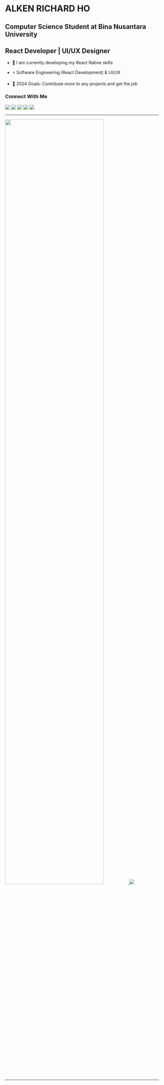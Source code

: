 # ALKEN RICHARD HO
## Computer Science Student at Bina Nusantara University
## React Developer | UI/UX Designer

- 🌱 I am currently developing my React Native skills

- ⚡ Software Engineering (React Development) & UI/UX

- 🥅 2024 Goals: Contribute more to any projects and get the job

### Connect With Me

[![](https://img.shields.io/badge/WhatsApp-25D366?style=for-the-badge&logo=whatsapp&logoColor=white)](https://wa.me/6281236944627) [![](https://img.shields.io/badge/Gmail-D14836?style=for-the-badge&logo=gmail&logoColor=white)](mailto:alkenrichard1@gmail.com) [![](https://img.shields.io/badge/Microsoft_Outlook-0078D4?style=for-the-badge&logo=microsoft-outlook&logoColor=white)](mailto:alken.richard@binus.ac.id) [![](https://img.shields.io/badge/Instagram-E4405F?style=for-the-badge&logo=instagram&logoColor=white)](https://www.instagram.com/alkenrichard/) [![](https://img.shields.io/badge/LinkedIn-0077B5?style=for-the-badge&logo=linkedin&logoColor=white)](https://www.linkedin.com/in/alken-richard-ho/)

<hr>
  
  <a href="https://github.com/alkenrichard">
  <img height=80% widht=80% src="https://github-readme-stats.vercel.app/api/top-langs?username=alkenrichard&show_icons=true&theme=tokyonight">
  <img src="https://github-readme-stats.vercel.app/api?username=alkenrichard&show_icons=true&theme=tokyonight">
  </a>
  </p>

<hr>
